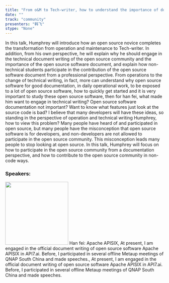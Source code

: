 ```yaml
---
title: "From o&M to Tech-writer, how to understand the importance of documentation to open software area"
date: "" 
track: "community"
presenters: "韩飞"
stype: "None"
---
```

In this talk, Humphrey will introduce how an open source novice completes the transformation from operation and maintenance to Tech-writer. In addition, from his own perspective, he will explain why he should engage in the technical document writing of the open source community and the importance of the open source software document, and explain how non-technical students participate in the contribution of the open source software document from a professional perspective.
From operations to the change of technical writing, in fact, more can understand why open source software for good documentation, in daily operational work, to be exposed to a lot of open source software, how to quickly get started and it is very important to study these open source software, then for han fei, what made him want to engage in technical writing?
Open source software documentation not important? Want to know what features just look at the source code is bad? I believe that many developers will have these ideas, so standing in the perspective of operation and technical writing Humphrey, how to view this problem?
Many people have heard of and participated in open source, but many people have the misconception that open source software is for developers, and non-developers are not allowed to participate in the open source community. This misconception leads many people to stop looking at open source. In this talk, Humphrey will focus on how to participate in the open source community from a documentation perspective, and how to contribute to the open source community in non-code ways.
 ### Speakers: 
 <img src="images/speaker/1111.png" width="200" />
 Han fei: Apache APISIX, At present, I am engaged in the official document writing of open source software Apache APISIX in API7.ai. Before, I participated in several offline Metaup meetings of QNAP South China and made speeches., At present, I am engaged in the official document writing of open source software Apache APISIX in API7.ai. Before, I participated in several offline Metaup meetings of QNAP South China and made speeches.
 
